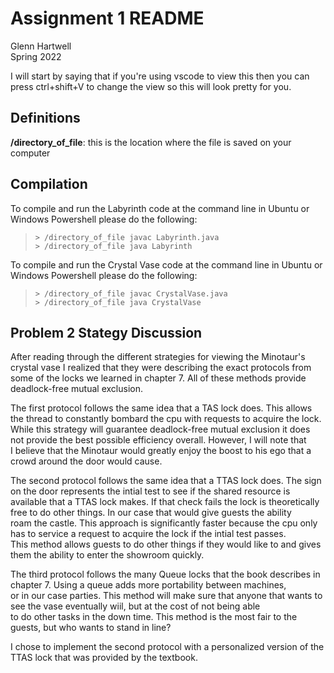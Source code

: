 # Assignment 1 README #

Glenn Hartwell  
Spring 2022

I will start by saying that if you're using vscode to view this then you can press ctrl+shift+V to change the view so this will look pretty for you.

## Definitions ##

**/directory_of_file**: this is the location where the file is saved on your computer

## Compilation ##

To compile and run the Labyrinth code at the command line in Ubuntu or Windows Powershell please do the following:  

>`> /directory_of_file javac Labyrinth.java`  
>`> /directory_of_file java Labyrinth`

To compile and run the Crystal Vase code at the command line in Ubuntu or Windows Powershell please do the following:  

>`> /directory_of_file javac CrystalVase.java`  
>`> /directory_of_file java CrystalVase`

## Problem 2 Stategy Discussion ##

After reading through the different strategies for viewing the Minotaur's crystal vase I realized that they were describing the exact protocols from 
some of the locks we learned in chapter 7. All of these methods provide deadlock-free mutual exclusion.

The first protocol follows the same idea that a TAS lock does. This allows the thread to constantly bombard the cpu with requests to acquire the lock.  
While this strategy will guarantee deadlock-free mutual exclusion it does not provide the best possible efficiency overall. However, I will note that  
I believe that the Minotaur would greatly enjoy the boost to his ego that a crowd around the door would cause.  

The second protocol follows the same idea that a TTAS lock does. The sign on the door represents the intial test to see if the shared resource is   
available that a TTAS lock makes. If that check fails the lock is theoretically free to do other things. In our case that would give guests the ability  
roam the castle. This approach is significantly faster because the cpu only has to service a request to acquire the lock if the intial test passes.  
This method allows guests to do other things if they would like to and gives them the ability to enter the showroom quickly.  

The third protocol follows the many Queue locks that the book describes in chapter 7. Using a queue adds more portability between machines,  
or in our case parties. This method will make sure that anyone that wants to see the vase eventually wiil, but at the cost of not being able  
to do other tasks in the down time. This method is the most fair to the guests, but who wants to stand in line?  

I chose to implement the second protocol with a personalized version of the TTAS lock that was provided by the textbook.  

